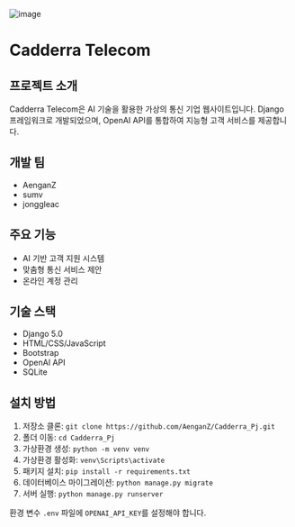 ![image](https://github.com/user-attachments/assets/28dafc70-c62e-4c50-ba3b-4220a58c6dd2)

# Cadderra Telecom

## 프로젝트 소개
Cadderra Telecom은 AI 기술을 활용한 가상의 통신 기업 웹사이트입니다. Django 프레임워크로 개발되었으며, OpenAI API를 통합하여 지능형 고객 서비스를 제공합니다.

## 개발 팀
* AenganZ
* sumv
* jonggleac

## 주요 기능
* AI 기반 고객 지원 시스템
* 맞춤형 통신 서비스 제안
* 온라인 계정 관리

## 기술 스택
* Django 5.0
* HTML/CSS/JavaScript
* Bootstrap
* OpenAI API
* SQLite

## 설치 방법
1. 저장소 클론: `git clone https://github.com/AenganZ/Cadderra_Pj.git`
2. 폴더 이동: `cd Cadderra_Pj`
3. 가상환경 생성: `python -m venv venv`
4. 가상환경 활성화: `venv\Scripts\activate`
5. 패키지 설치: `pip install -r requirements.txt`
6. 데이터베이스 마이그레이션: `python manage.py migrate`
7. 서버 실행: `python manage.py runserver`

환경 변수 `.env` 파일에 `OPENAI_API_KEY`를 설정해야 합니다.

